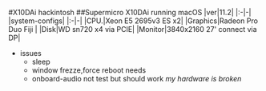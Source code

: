 #X10DAi hackintosh
##Supermicro X10DAi running macOS
|ver|11.2|
|:-|-|
|system-configs|
|:-|-|
|CPU.|Xeon E5 2695v3 ES x2|
|Graphics|Radeon Pro Duo Fiji |
|Disk|WD sn720 x4 via PCIE|
|Monitor|3840x2160 27' connect via DP|
* issues
  * sleep
  * window frezze,force reboot needs
  * onboard-audio not test but should work *my hardware is broken*



